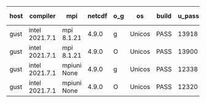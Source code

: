 

| host     | compiler                              | mpi                      | netcdf        | o_g        | os       | build       | u_pass          | u_fail          | s_pass            | s_fail            | e_pass             | e_fail             | nuopc_pass       | nuopc_fail       | artifacts link          |
|----------|---------------------------------------|--------------------------|---------------|------------|----------|-------------|-----------------|-----------------|-------------------|-------------------|--------------------|--------------------|------------------|------------------|-------------------------|
| gust | intel 2021.7.1 | mpi 8.1.21  | 4.9.0  | g | Unicos | PASS | 13918 | 0 | 49 | 0 | 80 | 0 | 52 | 0 | <a href="https://github.com/esmf-org/esmf-test-artifacts/tree/d4a912d570e9a9d521d26475fda27c92aed79c75/fix_reconcile/intel/2021.7.1/g/mpi/8.1.21" target="_blank">d4a912d</a> | 
| gust | intel 2021.7.1 | mpi 8.1.21  | 4.9.0  | O | Unicos | PASS | 13900 | 18 | 49 | 0 | 80 | 0 | 42 | 10 | <a href="https://github.com/esmf-org/esmf-test-artifacts/tree/5cd5d091840136b0ab15d3f6d4e8ab258384c34c/fix_reconcile/intel/2021.7.1/O/mpi/8.1.21" target="_blank">5cd5d09</a> | 
| gust | intel 2021.7.1 | mpiuni None  | 4.9.0  | g | Unicos | PASS | 12338 | 0 | 8 | 0 | 43 | 0 | None | None | <a href="https://github.com/esmf-org/esmf-test-artifacts/tree/7b6e982c4d0d13ca2d8d0b96679a90c59e9f637f/fix_reconcile/intel/2021.7.1/g/mpiuni/None" target="_blank">7b6e982</a> | 
| gust | intel 2021.7.1 | mpiuni None  | 4.9.0  | O | Unicos | PASS | 12320 | 18 | 8 | 0 | 43 | 0 | None | None | <a href="https://github.com/esmf-org/esmf-test-artifacts/tree/a55d907dbfb09fc0e3d191a4e358377cb9746e36/fix_reconcile/intel/2021.7.1/O/mpiuni/None" target="_blank">a55d907</a> | 
